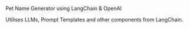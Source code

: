 Pet Name Generator using LangChain & OpenAI

Utilises LLMs, Prompt Templates and other components from LangChain.
